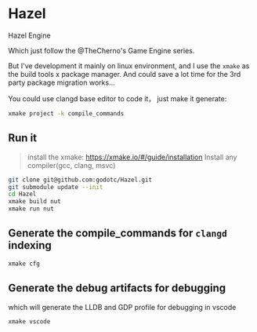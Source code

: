 # Hazel
Hazel Engine 

Which just follow the @TheCherno's Game Engine series. 

But I've development it mainly on linux environment, and I use the `xmake` as the build tools x package manager.
And could save a lot time for the 3rd party package migration works...

You could use clangd base editor to code it， just make it generate:
```sh
xmake project -k compile_commands
```

## Run it
> install the xmake: https://xmake.io/#/guide/installation
> Install any compiler(gcc, clang, msvc)

``` sh
git clone git@github.com:godotc/Hazel.git
git submodule update --init
cd Hazel
xmake build nut
xmake run nut
```
## Generate the compile_commands for `clangd` indexing 
```sh
xmake cfg
```


## Generate the debug artifacts for debugging

which will generate the LLDB and GDP profile  for debugging in vscode
```sh
xmake vscode
```


